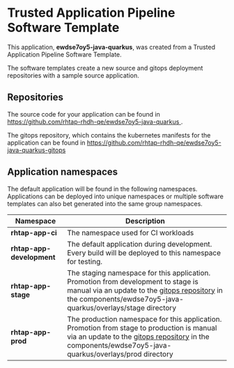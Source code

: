 # Trusted Application Pipeline Software Template

This application, **ewdse7oy5-java-quarkus**, was created from a Trusted Application Pipeline Software Template.

The software templates create a new source and gitops deployment repositories with a sample source application. 

## Repositories

The source code for your application can be found in [https://github.com/rhtap-rhdh-qe/ewdse7oy5-java-quarkus ](https://github.com/rhtap-rhdh-qe/ewdse7oy5-java-quarkus ).
 
The gitops repository, which contains the kubernetes manifests for the application can be found in 
[https://github.com/rhtap-rhdh-qe/ewdse7oy5-java-quarkus-gitops ](https://github.com/rhtap-rhdh-qe/ewdse7oy5-java-quarkus-gitops ) 

## Application namespaces 

The default application will be found in the following namespaces. Applications can be deployed into unique namespaces or multiple software templates can also bet generated into the same group namespaces.  

|  Namespace   |  Description   |  
| -------- | -------- |
| **rhtap-app-ci** | The namespace used for CI workloads |
| **rhtap-app-development** | The default application during development. Every build will be deployed to this namespace for testing. |
| **rhtap-app-stage** | The staging namespace for this application. Promotion from development to stage is manual via an update to the [gitops repository](https://github.com/rhtap-rhdh-qe/ewdse7oy5-java-quarkus-gitops ) in the components/ewdse7oy5-java-quarkus/overlays/stage directory |
| **rhtap-app-prod** | The production namespace for this application. Promotion from stage to production is manual via an update to the [gitops repository](https://github.com/rhtap-rhdh-qe/ewdse7oy5-java-quarkus-gitops ) in the components/ewdse7oy5-java-quarkus/overlays/prod directory |
